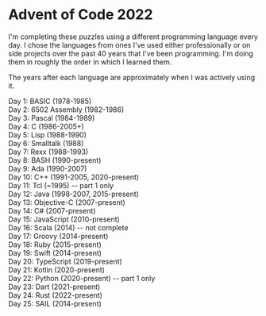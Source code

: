 # Advent of Code 2022

I'm completing these puzzles using a different programming language every day.
I chose the languages from ones I've used either professionally or on side projects over the past 40 years that I've been programming.
I'm doing them in roughly the order in which I learned them.

The years after each language are approximately when I was actively using it.

Day 1: BASIC (1978-1985)\
Day 2: 6502 Assembly (1982-1986)\
Day 3: Pascal (1984-1989)\
Day 4: C (1986-2005+)\
Day 5: Lisp (1988-1990)\
Day 6: Smalltalk (1988)\
Day 7: Rexx (1988-1993)\
Day 8: BASH (1990-present)\
Day 9: Ada (1990-2007)\
Day 10: C++ (1991-2005, 2020-present)\
Day 11: Tcl (~1995) -- part 1 only\
Day 12: Java (1998-2007, 2015-present)\
Day 13: Objective-C (2007-present)\
Day 14: C# (2007-present)\
Day 15: JavaScript (2010-present)\
Day 16: Scala (2014) -- not complete\
Day 17: Groovy (2014-present)\
Day 18: Ruby (2015-present)\
Day 19: Swift (2014-present)\
Day 20: TypeScript (2019-present)\
Day 21: Kotlin (2020-present)\
Day 22: Python (2020-present) -- part 1 only\
Day 23: Dart (2021-present)\
Day 24: Rust (2022-present)\
Day 25: SAIL (2014-present)
